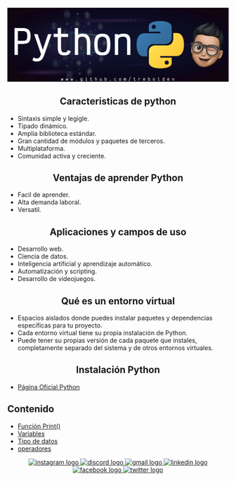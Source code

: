 ![Banner](Python_Github_Banner.png)


<div align="center"><h2>Caracteristicas de python</h2></div>

- Sintaxis simple y legigle.
- Tipado dinámico. 
- Amplia biblioteca estándar.
- Gran cantidad de módulos y paquetes de terceros.
- Multiplataforma.
- Comunidad activa y creciente.


<div align="center"><h2> Ventajas de aprender Python</h2></div>

- Facil de aprender.
- Alta demanda laboral.
- Versatil.

<div align="center"><h2>Aplicaciones y campos de uso</h2></div>

- Desarrollo web.
- Ciencia de datos.
- Inteligencia artificial y aprendizaje automático.
- Automatización y scripting.
- Desarrollo de videojuegos.



<div align="center"><h2>Qué es un entorno virtual</h2></div>


- Espacios aislados donde puedes instalar paquetes y dependencias específicas para tu proyecto.
- Cada entorno virtual tiene su propia instalación de Python.
- Puede tener su propias versión de cada paquete que instales, completamente separado del sistema y de otros entornos virtuales.

<div align="center"><h2>Instalación Python</h2></div>

- [Página Oficial Python](https://www.python.org/downloads/)




## Contenido

  - [Función Print()](./01_print/01_print.md)
  - [Variables](./02_variables/02_variables.md)
  - [Tipo de datos](./03_tipos_de_datos/03_tipos_de_datos.md)
  - [operadores](./04_operadores/04_operadores.md)


<div align="center">
  <a href="https://www.instagram.com/treboldev/" target="_blank">
    <img src="https://img.shields.io/static/v1?message=Instagram&logo=instagram&label=&color=E4405F&logoColor=white&labelColor=&style=for-the-badge" height="25" alt="instagram logo"  />
  </a>
  <a href="https://discord.com/trebol_dev" target="_blank">
    <img src="https://img.shields.io/static/v1?message=Discord&logo=discord&label=&color=7289DA&logoColor=white&labelColor=&style=for-the-badge" height="25" alt="discord logo"  />
  </a>
  <a href="<dpvc.chile@gmail.com>" target="_blank">
    <img src="https://img.shields.io/static/v1?message=Gmail&logo=gmail&label=&color=D14836&logoColor=white&labelColor=&style=for-the-badge" height="25" alt="gmail logo"  />
  </a>
  <a href="https://www.linkedin.com/in/david-villegas-cl/" target="_blank">
    <img src="https://img.shields.io/static/v1?message=LinkedIn&logo=linkedin&label=&color=0077B5&logoColor=white&labelColor=&style=for-the-badge" height="25" alt="linkedin logo"  />
  </a>
  <a href="https://www.facebook.com/VJTrebol.CL" target="_blank">
    <img src="https://img.shields.io/static/v1?message=Facebook&logo=facebook&label=&color=1877F2&logoColor=white&labelColor=&style=for-the-badge" height="25" alt="facebook logo"  />
  </a>
  <a href="https://x.com/treboldev" target="_blank">
    <img src="https://img.shields.io/static/v1?message=Twitter&logo=twitter&label=&color=1DA1F2&logoColor=white&labelColor=&style=for-the-badge" height="25" alt="twitter logo"  />
  </a>
</div>
